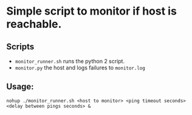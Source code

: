 # Simple script to monitor if host is reachable.

## Scripts

* `monitor_runner.sh` runs the python 2 script.
* `monitor.py` the host and logs failures to `monitor.log`


## Usage:

`nohup ./monitor_runner.sh <host to monitor> <ping timeout seconds> <delay between pings seconds> &`
